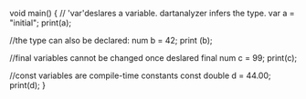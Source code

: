 void main() {
  // 'var'deslares a variable. dartanalyzer infers the type.
  var a = "initial";
  print(a);
  
  //the type can also be declared:
  num b = 42;
  print (b);
  
  //final variables cannot be changed once deslared
  final num c = 99;
  print(c);
  
  //const variables are compile-time constants
  const double d = 44.00;
  print(d);
}
